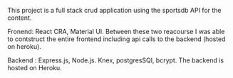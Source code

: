 This project is a full stack crud application using the sportsdb API for the content.

Fronend: React CRA, Material UI. Between these two reacourse I was able to contstruct the entire frontend including api calls to the backend (hosted on heroku).

Backend : Express.js, Node.js. Knex, postgresSQl, bcrypt. The backend is hosted on Heroku.
